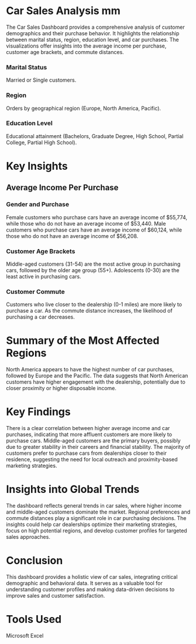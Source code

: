 # Car Sales Analysis mm
The Car Sales Dashboard provides a comprehensive analysis of customer demographics and their purchase behavior. It highlights the relationship between marital status, region, education level, and car purchases. The visualizations offer insights into the average income per purchase, customer age brackets, and commute distances.

### Marital Status 
Married or Single customers.

### Region
Orders by geographical region (Europe, North America, Pacific).

### Education Level
Educational attainment (Bachelors, Graduate Degree, High School, Partial College, Partial High School).

# Key Insights

## Average Income Per Purchase
### Gender and Purchase
Female customers who purchase cars have an average income of $55,774, while those who do not have an average income of $53,440.
Male customers who purchase cars have an average income of $60,124, while those who do not have an average income of $56,208.

### Customer Age Brackets
Middle-aged customers (31-54) are the most active group in purchasing cars, followed by the older age group (55+).
Adolescents (0-30) are the least active in purchasing cars.

### Customer Commute
Customers who live closer to the dealership (0-1 miles) are more likely to purchase a car.
As the commute distance increases, the likelihood of purchasing a car decreases.

# Summary of the Most Affected Regions
North America appears to have the highest number of car purchases, followed by Europe and the Pacific.
The data suggests that North American customers have higher engagement with the dealership, potentially due to closer proximity or higher disposable income.

# Key Findings
There is a clear correlation between higher average income and car purchases, indicating that more affluent customers are more likely to purchase cars.
Middle-aged customers are the primary buyers, possibly due to greater stability in their careers and financial stability.
The majority of customers prefer to purchase cars from dealerships closer to their residence, suggesting the need for local outreach and proximity-based marketing strategies.

# Insights into Global Trends
The dashboard reflects general trends in car sales, where higher income and middle-aged customers dominate the market.
Regional preferences and commute distances play a significant role in car purchasing decisions.
The insights could help car dealerships optimize their marketing strategies, focus on high potential regions, and develop customer profiles for targeted sales approaches.

# Conclusion
This dashboard provides a holistic view of car sales, integrating critical demographic and behavioral data. It serves as a valuable tool for understanding customer profiles and making data-driven decisions to improve sales and customer satisfaction.

# Tools Used
Microsoft Excel

